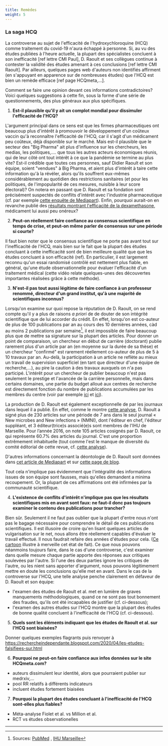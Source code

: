 ```yaml
---
title: Remèdes
weight: 5
---
```


### **La saga HCQ**

La controverse au sujet de l'efficacité de l'hydroxychloroquine (HCQ) comme traitement du covid-19 n'aura échappé à personne. Si, au vu des études publiées à l'heure actuelle, la plupart des spécialistes concluent à son inefficacité [ref lettre CMI Paul], D. Raoult et ses collègues continue à contester la validité des études amenant à ces conclusions [ref lettre CMI Raoult]. Par ailleurs, quelques pages web d'auteurs non identifiés affirment (en s'appuyant en apparence sur de nombreuses études) que l'HCQ est bien un remède efficace [ref page HCQmeta,...].

Comment se faire une opinion devant ces informations contradictoires? 
Voici quelques suggestions à cette fin, sous la forme d'une série de questionnements, des plus généraux aux plus spécifiques.

 1. **Est-il plausible qu'il y ait un complot mondial pour dissimuler l'efficacité de l'HCQ?**

L'argument principal dans ce sens est que les firmes pharmaceutiques ont beaucoup plus d'intérêt à promouvoir le développement d'un coûteux vaccin qu'à reconnaître l'efficacité de l'HCQ, car il s'agit d'un médicament peu coûteux, déjà disponible sur le marché. Mais est-il plausible que le secteur des "Big Pharma" ait plus d'influence sur les chercheurs, les medias, les politiques,.... que tous les autres acteurs économiques réunis, qui de leur côté ont tout intérêt à ce que la pandémie se termine au plus vite? Est-il crédible que toutes ces personnes, sauf Didier Raoult et son équipe, soient "vendues" à Big Pharma, et aient plus d'intérêt à taire cette information qu'à la révéler, alors qu'ils souffrent eux-mêmes considérablement au quotidien des restrictions sanitaires (et pour les politiques, de l'impopularité de ces mesures, nuisible à leur score électoral)?
On notera en passant que D. Raoult et sa fondation sont précisément suspectés de conflits d'intérêt avec l'industrie pharmaceutique (cf. par exemple [cette enquête de Mediapart](http://sante-secu-social.npa2009.org/?Mediapart-Chloroquine-pourquoi-le-passe-de-Didier-Raoult-joue-contre-lui)).
Enfin, pourquoi aurait-on en revanche publié des [résultats montrant l'efficacité de la dexamethasone](https://www.recoverytrial.net/news/low-cost-dexamethasone-reduces-death-by-up-to-one-third-in-hospitalised-patients-with-severe-respiratory-complications-of-covid-19), médicament lui aussi peu onéreux?


 2. **Peut-on réellement faire confiance au consensus scientifique en temps de crise, et peut-on même parler de consensus sur une période si courte?**
 

Il faut bien noter que le consensus scientifique ne porte pas avant tout sur l'inefficacité de l'HCQ, mais bien sur le fait que la plupart des études concluant à cette inefficacité sont de bien meilleure qualité que que les études concluant à son efficacité (ref). En particulier, il est largement reconnu qu'un essai randomisé contrôlé est nettement plus fiable, en général, qu'une étude observationnelle pour évaluer l'efficacité d'un traitement médical (cette vidéo relate quelques-unes des découvertes importantes réalisées grâce à cette méthode).


3. **N'est-il pas tout aussi légitime de faire confiance à un professeur renommé, directeur d'un grand institut, qu'à une majorité de scientifiques inconnus?**

Lorsqu'on examine sur quoi repose la réputation de D. Raoult, on se rend compte qu'il y a plus de raisons _a priori_ de de douter de son intégrité scientifique que de lui accorder du crédit. En effet, lorsqu'on est co-auteur de plus de 100 publications par an au cours des 10 dernières années, càd au moins 2 publications par semaine[^pubraoult], il est impossible de faire beaucoup plus que de mettre sa signature sur la plupart des articles. Pour donner un point de comparaison, un chercheur en début de carrière (doctorant) publie rarement plus d'un article par an (en moyenne sur la durée de sa thèse) et un chercheur "confirmé" est rarement réellement co-auteur de plus de 5 à 10 travaux par an. Au-delà, la participation à un article ne reflète au mieux un travail de supervision superficiel (en tant que directeur d'une équipe de recherche,...), au pire la caution à des travaux auxquels on n'a pas participé.
L'intérêt pour un chercheur de publier beaucoup n'est pas seulement le prestige et l'avancée de la carrière personnelle, mais dans certains domaines, une partie du budget alloué aux centres de recherche est directement fonction du nombre de publications accumulées par les membres du centre (voir par exemple [ici](https://www.lemonde.fr/sciences/article/2020/06/15/lancetgate-publier-beaucoup-dans-des-revues-scientifiques-peut-rapporter-gros_6042952_1650684.html) et [ici](https://twitter.com/Larhumato/status/1270622477195018240)).
 
La production de D. Raoult est également exceptionnelle de par les journaux dans lequel il a publié. En effet, comme le montre [cette analyse](https://rechercheindependante.blogspot.com/2020/11/didier-raoult-et-les-publications.html), D. Raoult a signé plus de 230 articles sur une période de 7 ans dans le seul journal « New microbes and New infections » (NMNI), dont l'éditeur en chef, l'éditeur suppléant, et 3 éditeur(trice)s associé(e)s sont membres de l'IHU de Marseille. Pour l’année 2016, on note 105 articles cosignés par D. Raoult, ce qui représente 60.7% des articles du journal. C'est une proportion extrêmement inhabituelle (tout comme l'est le manque de diversité du comité éditorial de cette revue, cf.  [cette analyse](https://twitter.com/TatayoyoKesski1/status/1330891655294148610)).

D'autres informations concernant la déontologie de D. Raoult sont données dans [cet article de Mediapart](http://sante-secu-social.npa2009.org/?Mediapart-Chloroquine-pourquoi-le-passe-de-Didier-Raoult-joue-contre-lui) et sur [cette page de blog](https://rechercheindependante.blogspot.com/2020/11/didier-raoult-et-le-pognon.html). 

Tout cela n'implique pas évidemment que l'intégralité des informations issues de son équipe sont fausses, mais qu'elles demandent a minima recoupement. Or, la plupart de ces affirmations ont été infirmées par la communauté scientifique.

4. **L'existence de conflits d'intérêt n'implique pas que les résultats scientifiques mis en avant sont faux: ne faut-il donc pas toujours examiner le contenu des publications pour trancher?**

Bien sûr. Seulement il ne faut pas oublier que la plupart d'entre nous n'ont pas le bagage nécessaire pour comprendre le détail de ces publications scientifiques. Il est illusoire de croire qu'en lisant quelques articles de vulgarisation sur le net, nous allons être réellement capables d'évaluer le travail effectué. Il nous faudrait refaire des années d'études pour cela. ([Ce cartoon](https://www.tomgauld.com/shop/science-hell-print) illustre à merveille cet état de fait). Ce que nous pouvons néanmoins toujours faire, dans le cas d'une controverse, c'est examiner dans quelle mesure chaque partie apporte des réponses aux critiques soulevées par l'autre. Si l'une des deux parties ignore les critiques de l'autre, ou les nient sans apporter d'argument, nous pouvons légitimement mettre en doute les conclusions qu'elle met en avant. 
Dans le cas de la controverse sur l'HCQ, une telle analyse penche clairement en défaveur de D. Raoult et son équipe: 
 * l'examen des études de Raoult et al. met en lumière de graves manquements méthodologiques, quand ce ne sont pas tout bonnement des fraudes, qu'ils ont été incapables de justifier (cf. ci-dessous);
* l'examen des autres études sur l'HCQ montre que la plupart des études de bonne qualité concluent à l'inefficacité de l'HCQ (cf. ci-dessous).

5. **Quels sont les éléments indiquant que les études de Raoult et al. sur l'HCQ sont biaisées?**

Donner quelques exemples flagrants puis renvoyer à 
https://rechercheindependante.blogspot.com/2020/04/les-etudes-falsifiees-sur.html

6. **Pourquoi ne peut-on faire confiance aux infos données sur le site HCQmeta.com?**
 
 * auteurs dissimulent leur identité, alors que pourraient publier sur medrxiv,...
 * pool RR relatifs à différents indicateurs 
 * incluent études fortement biaisées

7. **Pourquoi la plupart des études concluant à l'inefficacité de l'HCQ sont-elles plus fiables?**

 * Méta-analyse Fiolet et al. vs Million et al.
 * RCT vs études observationelles

[^etudesraoult]: voir par exemple [cet article](https://rechercheindependante.blogspot.com/2020/04/les-etudes-falsifiees-sur.html), ou cette série de vidéos

-----

[^pubraoult]: Sources: [PubMed]( https://pubmed.ncbi.nlm.nih.gov/?term=Raoult%2C+Didier%5BAuthor%5D&filter=years.2011-2020) , [IHU Marseille](  https://www.mediterranee-infection.com/le-pr-didier-raoult-est-le-chercheur-europeen-dont-les-publications-ont-ete-les-plus-cites-par-la-communaute-scientifique-internationale-dans-le-domaine-des-maladies-infectieuses/)




